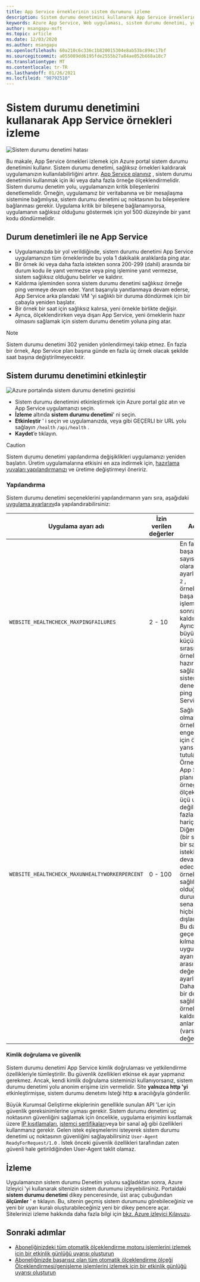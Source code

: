 ```yaml
---
title: App Service örneklerinin sistem durumunu izleme
description: Sistem durumu denetimini kullanarak App Service örneklerinin sistem durumunu izlemeyi öğrenin.
keywords: Azure App Service, Web uygulaması, sistem durumu denetimi, yönlendirme trafiği, sağlıklı örnekler, yol, izleme,
author: msangapu-msft
ms.topic: article
ms.date: 12/03/2020
ms.author: msangapu
ms.openlocfilehash: 60a210c6c336c1b820015304e8ab53bc894c17bf
ms.sourcegitcommit: a055089dd6195fde2555b27a84ae052b668a18c7
ms.translationtype: MT
ms.contentlocale: tr-TR
ms.lasthandoff: 01/26/2021
ms.locfileid: "98792510"
---
```

# <a name="monitor-app-service-instances-using-health-check"></a>Sistem durumu denetimini kullanarak App Service örnekleri izleme

![Sistem durumu denetimi hatası][2]

Bu makale, App Service örnekleri izlemek için Azure portal sistem durumu denetimini kullanır. Sistem durumu denetimi, sağlıksız örnekleri kaldırarak uygulamanızın kullanılabilirliğini artırır. [App Service planınız](/overview-hosting-plans) , sistem durumu denetimini kullanmak için iki veya daha fazla örneğe ölçeklendirmelidir. Sistem durumu denetim yolu, uygulamanızın kritik bileşenlerini denetlemelidir. Örneğin, uygulamanız bir veritabanına ve bir mesajlaşma sistemine bağımlıysa, sistem durumu denetimi uç noktasının bu bileşenlere bağlanması gerekir. Uygulama kritik bir bileşene bağlanamıyorsa, uygulamanın sağlıksız olduğunu göstermek için yol 500 düzeyinde bir yanıt kodu döndürmelidir.

## <a name="what-app-service-does-with-health-checks"></a>Durum denetimleri ile ne App Service

- Uygulamanızda bir yol verildiğinde, sistem durumu denetimi App Service uygulamanızın tüm örneklerinde bu yola 1 dakikalık aralıklarda ping atar.
- Bir örnek iki veya daha fazla istekten sonra 200-299 (dahil) arasında bir durum kodu ile yanıt vermezse veya ping işlemine yanıt vermezse, sistem sağlıksız olduğunu belirler ve kaldırır.
- Kaldırma işleminden sonra sistem durumu denetimi sağlıksız örneğe ping vermeye devam eder. Yanıt başarıyla yanıtlanmaya devam ederse, App Service arka plandaki VM 'yi sağlıklı bir duruma döndürmek için bir çabayla yeniden başlatır.
- Bir örnek bir saat için sağlıksız kalırsa, yeni örnekle birlikte değişir.
- Ayrıca, ölçeklendirirken veya dışarı App Service, yeni örneklerin hazır olmasını sağlamak için sistem durumu denetim yoluna ping atar.

> [!NOTE]
> Sistem durumu denetimi 302 yeniden yönlendirmeyi takip etmez. En fazla bir örnek, App Service plan başına günde en fazla üç örnek olacak şekilde saat başına değiştirilmeyecektir.
>

## <a name="enable-health-check"></a>Sistem durumu denetimini etkinleştir

![Azure portalında sistem durumu denetimi gezintisi][3]

- Sistem durumu denetimini etkinleştirmek için Azure portal göz atın ve App Service uygulamanızı seçin.
- **İzleme** altında **sistem durumu denetimi**' ni seçin.
- **Etkinleştir** ' i seçin ve uygulamanızda, veya gibi GEÇERLI bir URL yolu sağlayın `/health` `/api/health` .
- **Kaydet**’e tıklayın.

> [!CAUTION]
> Sistem durumu denetimi yapılandırma değişiklikleri uygulamanızı yeniden başlatın. Üretim uygulamalarına etkisini en aza indirmek için, [hazırlama yuvaları yapılandırmanızı](deploy-staging-slots.md) ve üretime değiştirmeyi öneririz.
>

### <a name="configuration"></a>Yapılandırma

Sistem durumu denetimi seçeneklerini yapılandırmanın yanı sıra, aşağıdaki [uygulama ayarlarını](configure-common.md)da yapılandırabilirsiniz:

| Uygulama ayarı adı | İzin verilen değerler | Açıklama |
|-|-|-|
|`WEBSITE_HEALTHCHECK_MAXPINGFAILURES` | 2 - 10 | En fazla ping başarısızlığı sayısı. Örneğin, olarak ayarlandığında `2` , örneklerinizin başarısız ping işlemleri sonrasında kaldırılacak `2` . Ayrıca, ölçeği büyütme veya küçültme sırasında, yeni örneklerin hazır olmasını sağlamak için sistem durumu denetim yoluna ping App Service. |
|`WEBSITE_HEALTHCHECK_MAXUNHEALTYWORKERPERCENT` | 0 - 100 | Sağlıklı olmayan örneklere engel olmak için örneklerin yarısını hariç tutulamayacak. Örneğin, bir App Service planı dört örneğe ölçeklenirse ve üçü uygun değilse, en fazla iki durum hariç tutulur. Diğer iki örnek (bir sağlıklı ve bir sağlıksız) istekleri almaya devam edecektir. Tüm örneklerin sağlıksız olduğu en kötü durum senaryosunda, hiçbiri dışlanacaktır. Bu davranışı geçersiz kılmak için, uygulama ayarını ve arasında bir değere `0` ayarlayın `100` . Daha yüksek bir değer, daha sağlıksız örneklerin kaldırılabileceği anlamına gelir (varsayılan değer 50 ' dir). |

#### <a name="authentication-and-security"></a>Kimlik doğrulama ve güvenlik

Sistem durumu denetimi App Service kimlik doğrulaması ve yetkilendirme özellikleriyle tümleştirilir. Bu güvenlik özellikleri etkinse ek ayar yapmanız gerekmez. Ancak, kendi kimlik doğrulama sisteminizi kullanıyorsanız, sistem durumu denetimi yolu anonim erişime izin vermelidir. Site **yalnızca http 'yi** etkinleştirmişse, sistem durumu denetımı Isteği http **s** aracılığıyla gönderilir.

Büyük Kurumsal Geliştirme ekiplerinin genellikle sunulan API 'Ler için güvenlik gereksinimlerine uyması gerekir. Sistem durumu denetimi uç noktasının güvenliğini sağlamak için öncelikle, uygulama erişimini kısıtlamak üzere [IP kısıtlamaları](app-service-ip-restrictions.md#set-an-ip-address-based-rule), [istemci sertifikaları](app-service-ip-restrictions.md#set-an-ip-address-based-rule)veya bir sanal ağ gibi özellikleri kullanmanız gerekir. Gelen istek eşleşmelerini isteyerek sistem durumu denetimi uç noktasının güvenliğini sağlayabilirsiniz `User-Agent` `ReadyForRequest/1.0` . İstek önceki güvenlik özellikleri tarafından zaten güvenli hale getirildiğinden User-Agent taklit olamaz.

## <a name="monitoring"></a>İzleme

Uygulamanızın sistem durumu Denetim yolunu sağladıktan sonra, Azure Izleyici 'yi kullanarak sitenizin sistem durumunu izleyebilirsiniz. Portaldaki **sistem durumu denetimi** dikey penceresinde, üst araç çubuğundan **ölçümler** ' e tıklayın. Bu, sitenin geçmiş sistem durumunu görebileceğiniz ve yeni bir uyarı kuralı oluşturabileceğiniz yeni bir dikey pencere açar. Sitelerinizi izleme hakkında daha fazla bilgi için [bkz. Azure izleyici Kılavuzu](web-sites-monitor.md).

## <a name="next-steps"></a>Sonraki adımlar
- [Aboneliğinizdeki tüm otomatik ölçeklendirme motoru işlemlerini izlemek için bir etkinlik günlüğü uyarısı oluşturun](https://github.com/Azure/azure-quickstart-templates/tree/master/monitor-autoscale-alert)
- [Aboneliğinizde başarısız olan tüm otomatik ölçeklendirme ölçeği Ölçeklendirmesi/genişleme işlemlerini izlemek için bir etkinlik günlüğü uyarısı oluşturun](https://github.com/Azure/azure-quickstart-templates/tree/master/monitor-autoscale-failed-alert)

[1]: ./media/app-service-monitor-instances-health-check/health-check-success-diagram.png
[2]: ./media/app-service-monitor-instances-health-check/health-check-failure-diagram.png
[3]: ./media/app-service-monitor-instances-health-check/azure-portal-navigation-health-check.png
